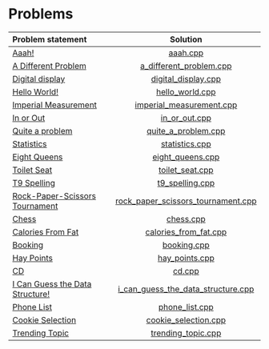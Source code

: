 # Problems

|          Problem statement          |                Solution                |
|:------------------------------------|:--------------------------------------:|
| [Aaah!][]                           | [aaah.cpp][]                           |
| [A Different Problem][]             | [a_different_problem.cpp][]            |
| [Digital display][]                 | [digital_display.cpp][]                |
| [Hello World!][]                    | [hello_world.cpp][]                    |
| [Imperial Measurement][]            | [imperial_measurement.cpp][]           |
| [In or Out][]                       | [in_or_out.cpp][]                      |
| [Quite a problem][]                 | [quite_a_problem.cpp][]                |
| [Statistics][]                      | [statistics.cpp][]                     |
| [Eight Queens][]                    | [eight_queens.cpp][]                   |
| [Toilet Seat][]                     | [toilet_seat.cpp][]                    |
| [T9 Spelling][]                     | [t9_spelling.cpp][]                    |
| [Rock-Paper-Scissors Tournament][]  | [rock_paper_scissors_tournament.cpp][] |
| [Chess][]                           | [chess.cpp][]                          |
| [Calories From Fat][]               | [calories_from_fat.cpp][]              |
| [Booking][]                         | [booking.cpp][]                        |
| [Hay Points][]                      | [hay_points.cpp][]                     |
| [CD][]                              | [cd.cpp][]                             |
| [I Can Guess the Data Structure!][] | [i_can_guess_the_data_structure.cpp][] |
| [Phone List][]                      | [phone_list.cpp][]                     |
| [Cookie Selection][]                | [cookie_selection.cpp][]               |
| [Trending Topic][]                  | [trending_topic.cpp][]                 |

[Aaah!]:                           https://open.kattis.com/problems/aaah
[A Different Problem]:             https://open.kattis.com/problems/different
[Digital display]:                 https://open.kattis.com/problems/display
[Hello World!]:                    https://open.kattis.com/problems/hello
[Imperial Measurement]:            https://open.kattis.com/problems/measurement
[In or Out]:                       https://open.kattis.com/problems/mandelbrot
[Quite a problem]:                 https://open.kattis.com/problems/quiteaproblem
[Statistics]:                      https://open.kattis.com/problems/statistics
[Eight Queens]:                    https://open.kattis.com/problems/8queens
[Toilet Seat]:                     https://open.kattis.com/problems/toilet
[T9 Spelling]:                     https://open.kattis.com/problems/t9spelling
[Rock-Paper-Scissors Tournament]:  https://open.kattis.com/problems/rockpaperscissors
[Chess]:                           https://open.kattis.com/problems/chess
[Calories From Fat]:               https://open.kattis.com/problems/calories
[Booking]:                         https://open.kattis.com/problems/booking
[Hay Points]:                      https://open.kattis.com/problems/haypoints
[CD]:                              https://open.kattis.com/problems/cd
[I Can Guess the Data Structure!]: https://open.kattis.com/problems/guessthedatastructure
[Phone List]:                      https://open.kattis.com/problems/phonelist
[Cookie Selection]:                https://open.kattis.com/problems/cookieselection
[Trending Topic]:                  https://open.kattis.com/problems/trendingtopic

[aaah.cpp]:                           aaah.cpp
[a_different_problem.cpp]:            a_different_problem.cpp
[digital_display.cpp]:                digital_display.cpp
[hello_world.cpp]:                    hello_world.cpp
[imperial_measurement.cpp]:           imperial_measurement.cpp
[in_or_out.cpp]:                      in_or_out.cpp
[quite_a_problem.cpp]:                quite_a_problem.cpp
[statistics.cpp]:                     statistics.cpp
[eight_queens.cpp]:                   eight_queens.cpp
[toilet_seat.cpp]:                    toilet_seat.cpp
[t9_spelling.cpp]:                    t9_spelling.cpp
[rock_paper_scissors_tournament.cpp]: rock_paper_scissors_tournament.cpp
[chess.cpp]:                          chess.cpp
[calories_from_fat.cpp]:              calories_from_fat.cpp
[booking.cpp]:                        booking.cpp
[hay_points.cpp]:                     hay_points.cpp
[cd.cpp]:                             cd.cpp
[i_can_guess_the_data_structure.cpp]: i_can_guess_the_data_structure.cpp
[phone_list.cpp]:                     phone_list.cpp
[cookie_selection.cpp]:               cookie_selection.cpp
[trending_topic.cpp]:                 trending_topic.cpp
